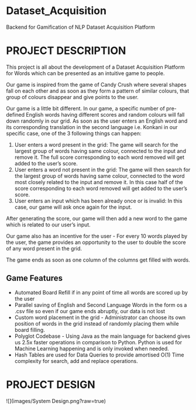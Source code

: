 # Dataset_Acquisition
Backend for Gamification of NLP Dataset Acquisition Platform

# PROJECT DESCRIPTION

This project is all about the development of a Dataset Acquisition Platform for Words which can be presented as an intuitive game to people.

Our game is inspired from the game of Candy Crush where several shapes fall on each other and as soon as they form a pattern of similar colours, that group of colours disappear and give points to the user.

Our game is a little bit different. In our game, a specific number of pre-defined English words having different scores and random colours will fall down randomly in our grid. As soon as the user enters an English word and its corresponding translation in the second language i.e. Konkani in our specific case, one of the 3 following things can happen:
1. User enters a word present in the grid: The game will search for the largest group of words having same colour, connected to the input and remove it. The full score corresponding to each word removed will get added to the user’s score.
2. User enters a word not present in the grid: The game will then search for the largest group of words having same colour, connected to the word most closely related to the input and remove it. In this case half of the score corresponding to each word removed will get added to the user’s score.
3. User enters an input which has been already once or is invalid: In this case, our game will ask once again for the input.

After generating the score, our game will then add a new word to the game which is related to our user’s input.

Our game also has an incentive for the user - For every 10 words played by the user, the game provides an opportunity to the user to double the score of any word present in the grid.

The game ends as soon as one column of the columns get filled with words.

## Game Features
* Automated Board Refill if in any point of time all words are scored up by the user
* Parallel saving of English and Second Language Words in the form os a .csv file so even if our game ends
abruptly, our data is not lost
* Custom word placement in the grid - Administrator can choose its own position of words in the grid instead of randomly placing them while board filling.
* Polyglot Codebase - Using Java as the main language for backend gives us 2.5x faster operations in comparison to Python. Python is used for Machine Learning happening and is only invoked when needed.
* Hash Tables are used for Data Queries to provide amortised O(1) Time complexity for search, add and replace operations.

# PROJECT DESIGN

![](images/System Design.png?raw=true)
